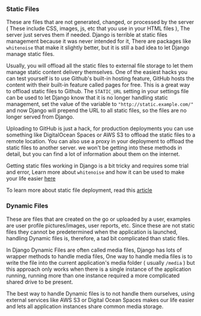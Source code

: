
### Static Files
These are files that are not generated, changed, or processed by the server ( These include CSS, images, js, etc that you use in your HTML files ), The server just serves them if needed. Django is terrible at static files management because it was never intended for it, There are packages like `whitenoise` that make it slightly better, but it is still a bad idea to let Django manage static files.

Usually, you will offload all the static files to external file storage to let them manage static content delivery themselves. One of the easiest hacks you can test yourself is to use Github's built-in hosting feature, GitHub hosts the content with their built-in feature called pages for free. This is a great way to offload static files to Github. The `STATIC_URL` setting in your settings file can be used to let Django know that it is no longer handling static management, set the value of the variable to `"http://static.example.com/"` and now Django will prepend the URL to all static files, so the files are no longer served from Django.

Uploading to GitHub is just a hack, for production deployments you can use something like DigitalOcean Spaces or AWS S3 to offload the static files to a remote location. You can also use a proxy in your deployment to offload the static files to another server. we won't be getting into these methods in detail, but you can find a lot of information about them on the internet.

Getting static files working in Django is a bit tricky and requires some trial and error, Learn more about `whitenoise` and how it can be used to make your life easier [here](https://devcenter.heroku.com/articles/django-assets)

To learn more about static file deployment, read this [article](https://docs.djangoproject.com/en/4.0/howto/static-files/deployment/)

### Dynamic Files
These are files that are created on the go or uploaded by a user, examples are user profile pictures/images, user reports, etc. Since these are not static files they cannot be predetermined when the application is launched, handling Dynamic files is, therefore, a tad bit complicated than static files.

In Django Dynamic Files are often called media files, Django has lots of wrapper methods to handle media files, One way to handle media files is to write the file into the current application's media folder ( usually `/media` ) but this approach only works when there is a single instance of the application running, running more than one instance required a more complicated shared drive to be present.

The best way to handle Dynamic files is to not handle them ourselves, using external services like AWS S3 or Digital Ocean Spaces makes our life easier and lets all application instances share common media storage.